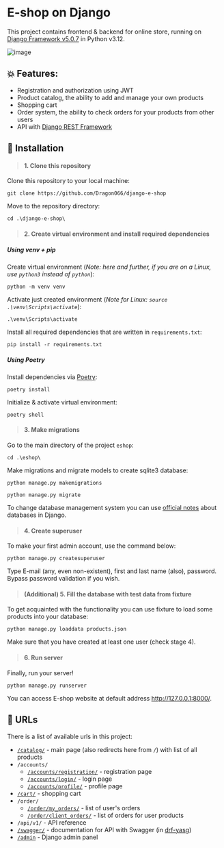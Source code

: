 # E-shop on Django

This project contains frontend & backend for online store, running on [Django Framework v5.0.7](https://github.com/django/django) in Python v3.12.

![image](https://github.com/user-attachments/assets/553a2c38-2f04-4895-a6d8-dced890a117a)

## 💥 Features:

- Registration and authorization using JWT
- Product catalog, the ability to add and manage your own products
- Shopping cart
- Order system, the ability to check orders for your products from other users
- API with [Django REST Framework](https://github.com/encode/django-rest-framework)

## 🔨 Installation

> #### 1. Clone this repository

Clone this repository to your local machine:

    git clone https://github.com/Dragon066/django-e-shop

Move to the repository directory:

    cd .\django-e-shop\

> #### 2. Create virtual environment and install required dependencies

##### Using venv + pip

Create virtual environment (*Note: here and further, if you are on a Linux, use `python3` instead of `python`*):

    python -m venv venv

Activate just created environment (*Note for Linux: `source .\venv\Scripts\activate`*):

    .\venv\Scripts\activate

Install all required dependencies that are written in `requirements.txt`:

    pip install -r requirements.txt

##### Using Poetry

Install dependencies via [Poetry](https://python-poetry.org/docs/):

    poetry install

Initialize & activate virtual environment:

    poetry shell

> #### 3. Make migrations

Go to the main directory of the project `eshop`: 

    cd .\eshop\

Make migrations and migrate models to create sqlite3 database:

    python manage.py makemigrations

>

    python manage.py migrate

To change database management system you can use [official notes](https://docs.djangoproject.com/en/5.0/ref/databases/) about databases in Django.

> #### 4. Create superuser

To make your first admin account, use the command below:

    python manage.py createsuperuser

Type E-mail (any, even non-existent), first and last name (also), password. Bypass password validation if you wish.

> #### (Additional) 5. Fill the database with test data from fixture

To get acquainted with the functionality you can use fixture to load some products into your database:

    python manage.py loaddata products.json

Make sure that you have created at least one user (check stage 4).

> #### 6. Run server

Finally, run your server!

    python manage.py runserver

You can access E-shop website at default address http://127.0.0.1:8000/.

## 🎯 URLs

There is a list of available urls in this project:

- [`/catalog/`](http://127.0.0.1:8000/catalog/) - main page (also redirects here from `/`) with list of all products
- `/accounts/`
  - [`/accounts/registration/`](http://127.0.0.1:8000/accounts/registration/) - registration page
  - [`/accounts/login/`](http://127.0.0.1:8000/accounts/login/) - login page
  - [`/accounts/profile/`](http://127.0.0.1:8000/accounts/profile/) - profile page
- [`/cart/`](http://127.0.0.1:8000/cart/) - shopping cart
- `/order/`
  - [`/order/my_orders/`](http://127.0.0.1:8000/order/my_orders/) - list of user's orders
  - [`/order/client_orders/`](http://127.0.0.1:8000/order/client_orders/) - list of orders for user products
- `/api/v1/` - API reference
- [`/swagger/`](http://127.0.0.1:8000/swagger/) - documentation for API with Swagger (in [drf-yasg](https://github.com/axnsan12/drf-yasg/tree/master))
- [`/admin`](http://127.0.0.1:8000/admin/) - Django admin panel
